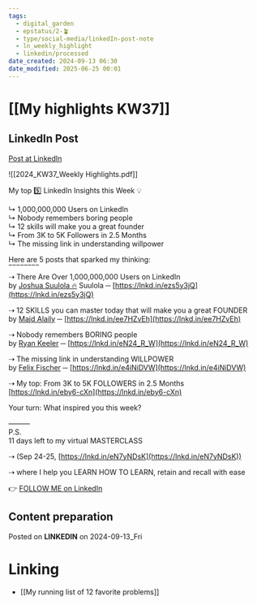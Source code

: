 ```yaml
---
tags:
  - digital_garden
  - epstatus/2-🪴
  - type/social-media/linkedIn-post-note
  - ln_weekly_highlight
  - linkedin/processed
date_created: 2024-09-13 06:30
date_modified: 2025-06-25 00:01
---
```

# [[My highlights KW37]]

## LinkedIn Post

[Post at LinkedIn](https://www.linkedin.com/posts/sebastiankamilli_kw37-2024-highlights-activity-7240237945402662912-dL5w?utm_source=share&utm_medium=member_desktop)

![[2024_KW37_Weekly Highlights.pdf]]

 My top 5️⃣ LinkedIn Insights this Week 💡  
  
↳ 1,000,000,000 Users on LinkedIn  
↳ Nobody remembers boring people  
↳ 12 skills will make you a great founder  
↳ From 3K to 5K Followers in 2.5 Months  
↳ The missing link in understanding willpower  

Here are 5 posts that sparked my thinking:  
‾‾‾‾‾‾‾‾  
⇢ There Are Over 1,000,000,000 Users on LinkedIn  
by [Joshua Suulola 🔥](https://www.linkedin.com/in/joshuasuulola/) Suulola ─ [https://lnkd.in/ezs5y3jQ](https://lnkd.in/ezs5y3jQ)  
  
⇢ 12 SKILLS you can master today that will make you a great FOUNDER  
by [Majd Alaily](https://www.linkedin.com/in/majdalaily/) ─ [https://lnkd.in/ee7HZvEh](https://lnkd.in/ee7HZvEh)  
  
⇢ Nobody remembers BORING people  
by [Ryan Keeler](https://www.linkedin.com/in/mrryankeeler/) ─ [https://lnkd.in/eN24_R_W](https://lnkd.in/eN24_R_W)  
  
⇢ The missing link in understanding WILLPOWER  
by [Felix Fischer](https://www.linkedin.com/in/felix-fischer-de/) ─ [https://lnkd.in/e4iNiDVW](https://lnkd.in/e4iNiDVW)  
  
⇢ My top: From 3K to 5K FOLLOWERS in 2.5 Months  
[https://lnkd.in/eby6-cXn](https://lnkd.in/eby6-cXn)  

Your turn: What inspired you this week?  

———  
P.S.  
11 days left to my virtual MASTERCLASS  
  
⇢ (Sep 24-25, [https://lnkd.in/eN7yNDsK](https://lnkd.in/eN7yNDsK))  
  
⇢ where I help you LEARN HOW TO LEARN, retain and recall with ease 

👉 [FOLLOW ME on LinkedIn](https://www.linkedin.com/comm/mynetwork/discovery-see-all?usecase=PEOPLE_FOLLOWS&followMember=sebastiankamilli)

## Content preparation

Posted on **LINKEDIN** on 2024-09-13_Fri

# Linking

+ [[My running list of 12 favorite problems]]